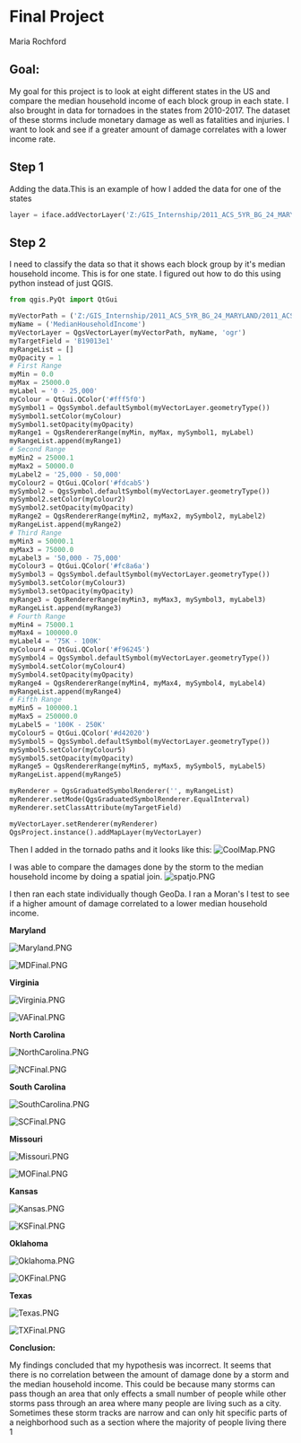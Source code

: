 # Final Project
Maria Rochford

## Goal:
My goal for this project is to look at eight different states in the US and compare the median household income of each block group in each state. I also brought in data for tornadoes in the states from 2010-2017. The dataset of these storms include monetary damage as well as fatalities and injuries. I want to look and see if a greater amount of damage correlates with a lower income rate.

## Step 1
Adding the data.This is an example of how I added the data for one of the states
```python
layer = iface.addVectorLayer('Z:/GIS_Internship/2011_ACS_5YR_BG_24_MARYLAND/2011_ACS_5YR_BG_24_MARYLAND.shp', 'Median Household Income', 'ogr')
```
## Step 2
I need to classify the data so that it shows each block group by it's median household income. This is for one state. I figured out how to do this using python instead of just QGIS.
```python
from qgis.PyQt import QtGui

myVectorPath = ('Z:/GIS_Internship/2011_ACS_5YR_BG_24_MARYLAND/2011_ACS_5YR_BG_24_MARYLAND.shp')
myName = ('MedianHouseholdIncome')
myVectorLayer = QgsVectorLayer(myVectorPath, myName, 'ogr')
myTargetField = 'B19013e1'
myRangeList = []
myOpacity = 1
# First Range
myMin = 0.0
myMax = 25000.0
myLabel = '0 - 25,000'
myColour = QtGui.QColor('#fff5f0')
mySymbol1 = QgsSymbol.defaultSymbol(myVectorLayer.geometryType())
mySymbol1.setColor(myColour)
mySymbol1.setOpacity(myOpacity)
myRange1 = QgsRendererRange(myMin, myMax, mySymbol1, myLabel)
myRangeList.append(myRange1)
# Second Range
myMin2 = 25000.1
myMax2 = 50000.0
myLabel2 = '25,000 - 50,000'
myColour2 = QtGui.QColor('#fdcab5')
mySymbol2 = QgsSymbol.defaultSymbol(myVectorLayer.geometryType())
mySymbol2.setColor(myColour2)
mySymbol2.setOpacity(myOpacity)
myRange2 = QgsRendererRange(myMin2, myMax2, mySymbol2, myLabel2)
myRangeList.append(myRange2)
# Third Range
myMin3 = 50000.1
myMax3 = 75000.0
myLabel3 = '50,000 - 75,000'
myColour3 = QtGui.QColor('#fc8a6a')
mySymbol3 = QgsSymbol.defaultSymbol(myVectorLayer.geometryType())
mySymbol3.setColor(myColour3)
mySymbol3.setOpacity(myOpacity)
myRange3 = QgsRendererRange(myMin3, myMax3, mySymbol3, myLabel3)
myRangeList.append(myRange3)
# Fourth Range
myMin4 = 75000.1
myMax4 = 100000.0
myLabel4 = '75K - 100K'
myColour4 = QtGui.QColor('#f96245')
mySymbol4 = QgsSymbol.defaultSymbol(myVectorLayer.geometryType())
mySymbol4.setColor(myColour4)
mySymbol4.setOpacity(myOpacity)
myRange4 = QgsRendererRange(myMin4, myMax4, mySymbol4, myLabel4)
myRangeList.append(myRange4)
# Fifth Range
myMin5 = 100000.1
myMax5 = 250000.0
myLabel5 = '100K - 250K'
myColour5 = QtGui.QColor('#d42020')
mySymbol5 = QgsSymbol.defaultSymbol(myVectorLayer.geometryType())
mySymbol5.setColor(myColour5)
mySymbol5.setOpacity(myOpacity)
myRange5 = QgsRendererRange(myMin5, myMax5, mySymbol5, myLabel5)
myRangeList.append(myRange5)

myRenderer = QgsGraduatedSymbolRenderer('', myRangeList)
myRenderer.setMode(QgsGraduatedSymbolRenderer.EqualInterval)
myRenderer.setClassAttribute(myTargetField)

myVectorLayer.setRenderer(myRenderer)
QgsProject.instance().addMapLayer(myVectorLayer)
```
Then I added in the tornado paths and it looks like this:
![CoolMap.PNG](CoolMap.PNG)

I was able to compare the damages done by the storm to the median household income by doing a spatial join.
![spatjo.PNG](spatjo.PNG)

I then ran each state individually though GeoDa. I ran a Moran's I test to see if a higher amount of damage correlated to a lower median household income.


**Maryland**

![Maryland.PNG](Maryland.PNG)

![MDFinal.PNG](MDFinal.PNG)


**Virginia**

![Virginia.PNG](Virginia.PNG)

![VAFinal.PNG](VAFinal.PNG)


**North Carolina**

![NorthCarolina.PNG](NorthCarolina.PNG)

![NCFinal.PNG](NCFinal.PNG)


**South Carolina**

![SouthCarolina.PNG](SouthCarolina.PNG)

![SCFinal.PNG](SCFinal.PNG)


**Missouri**

![Missouri.PNG](Missouri.PNG)

![MOFinal.PNG](MOFinal.PNG)


**Kansas**

![Kansas.PNG](Kansas.PNG)

![KSFinal.PNG](KSFinal.PNG)


**Oklahoma**

![Oklahoma.PNG](Oklahoma.PNG)

![OKFinal.PNG](OKFinal.PNG)


**Texas**

![Texas.PNG](Texas.PNG)

![TXFinal.PNG](TXFinal.PNG)


**Conclusion:**

My findings concluded that my hypothesis was incorrect. It seems that there is no correlation between the amount of damage done by a storm and the median household income. This could be because many storms can pass though an area that only effects a small number of people while other storms pass through an area where many people are living such as a city. Sometimes these storm tracks are narrow and can only hit specific parts of a neighborhood such as a section where the majority of people living there 1

